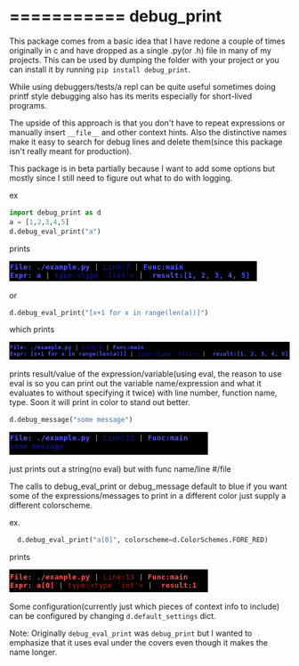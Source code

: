===========
debug_print
===========

This package comes from a basic idea that I have redone a couple of times originally in c and 
have dropped as a single .py(or .h) file in many of my projects. This can be used by dumping the folder
with your project or you can install it by running `pip install debug_print`.

While using debuggers/tests/a repl can be quite useful sometimes doing printf style debugging
also has its merits especially for short-lived programs.

The upside of this approach is that you don't have to repeat expressions or manually insert `__file__` and other
context hints. Also the distinctive names make it easy to search for debug lines and delete them(since this
package isn't really meant for production).


This package is in beta partially because I want to add some options but mostly since I still 
need to figure out what to do with logging.

ex

```python
import debug_print as d
a = [1,2,3,4,5]
d.debug_eval_print("a")
```

prints

![ex1](debug_print_example1.png)

or

```python
d.debug_eval_print("[x+1 for x in range(len(a))]")
```

which prints

![ex2](debug_print_example2.png)

prints result/value of the expression/variable(using eval, the reason
to use eval is so you can print out the variable name/expression
and what it evaluates to without specifying it twice) with line number, function name, type.
Soon it will print in color to stand out better.

```python
d.debug_message("some message")
```

![ex3](debug_print_example3.png)

just prints out a string(no eval) but with func name/line #/file

The calls to debug_eval_print or debug_message default to blue if you want
some of the expressions/messages to print in a different color just supply
a different colorscheme.

ex.

```python
  d.debug_eval_print("a[0]", colorscheme=d.ColorSchemes.FORE_RED)
```

prints

![ex4](debug_print_example4.png)

Some configuration(currently just which pieces of context info to include) can be configured by changing
`d.default_settings` dict. 

Note: Originally `debug_eval_print` was `debug_print` but I wanted to emphasize that it uses eval
under the covers even though it makes the name longer.
